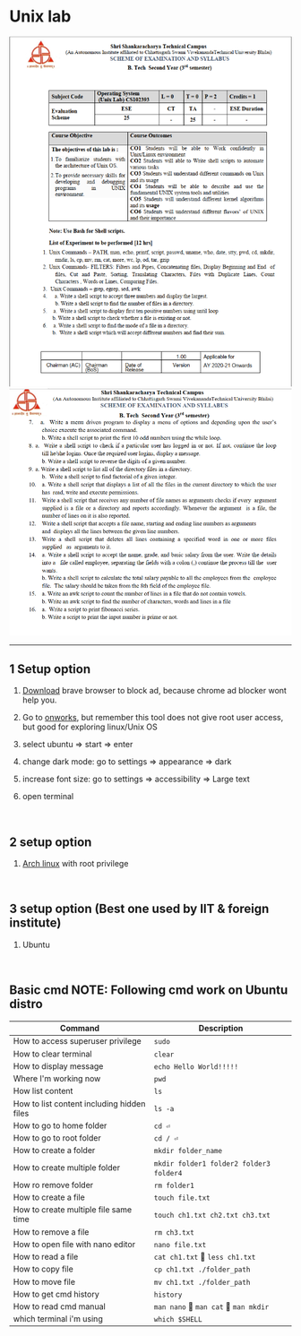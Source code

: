 # Unix lab

<img src="notes/1.png">
<img src="notes/2.png">

---

## 1 Setup option

1. [Download](https://brave.com/?mtm_source=www.google.com&mtm_medium=cpc&mtm_campaign=brand&mtm_content=all&ref=UJW151&gclid=Cj0KCQjwhL6pBhDjARIsAGx8D59HcSPazIM1gRmaHIw1PdyUDcd2nndXJrYnoeXyMgb_nYWWfbaBvuYaAuE7EALw_wcB) brave browser to block ad, because chrome ad blocker wont help you.

1. Go to [onworks](https://www.onworks.net/), but remember this tool does not give root user access, but good for exploring linux/Unix OS

1. select ubuntu => start => enter

1. change dark mode: go to settings => appearance => dark

1. increase font size: go to settings => accessibility => Large text

1. open terminal

<br>

## 2 setup option

1. [Arch linux](https://copy.sh/v86/?profile=archlinux) with root privilege

<br>

## 3 setup option (Best one used by IIT & foreign institute)

1. Ubuntu

<br>

## Basic cmd NOTE: Following cmd work on Ubuntu distro

| Command                                    | Description                             |
| ------------------------------------------ | --------------------------------------- |
| How to access superuser privilege          | `sudo`                                  |
| How to clear terminal                      | `clear`                                 |
| How to display message                     | `echo Hello World!!!!!`                 |
| Where I'm working now                      | `pwd`                                   |
| How list content                           | `ls`                                    |
| How to list content including hidden files | `ls -a`                                 |
| How to go to home folder                   | `cd ⏎ `                                 |
| How to go to root folder                   | `cd / ⏎`                                |
| How to create a folder                     | `mkdir folder_name`                     |
| How to create multiple folder              | `mkdir folder1 folder2 folder3 folder4` |
| How ro remove folder                       | `rm folder1`                            |
| How to create a file                       | `touch file.txt`                        |
| How to create multiple file same time      | `touch ch1.txt ch2.txt ch3.txt`         |
| How to remove a file                       | `rm ch3.txt `                           |
| How to open file with nano editor          | `nano file.txt `                        |
| How to read a file                         | `cat ch1.txt` 🧱 `less ch1.txt`         |
| How to copy file                           | `cp ch1.txt ./folder_path`              |
| How to move file                           | `mv ch1.txt ./folder_path`              |
| How to get cmd history                     | `history`                               |
| How to read cmd manual                     | `man nano` 🧱 `man cat` 🧱 `man mkdir`  |
| which terminal i'm using                   | `which $SHELL`                          |

